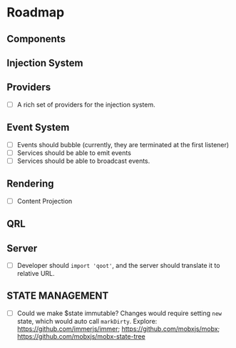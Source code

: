 # Roadmap

## Components

## Injection System

## Providers

- [ ] A rich set of providers for the injection system.

## Event System

- [ ] Events should bubble (currently, they are terminated at the first listener)
- [ ] Services should be able to emit events
- [ ] Services should be able to broadcast events.

## Rendering

- [ ] Content Projection

## QRL

## Server

- [ ] Developer should `import 'qoot'`, and the server should translate it to relative URL.

## STATE MANAGEMENT

- [ ] Could we make $state immutable? Changes would require setting `new` state, which would auto call `markDirty`. Explore: https://github.com/immerjs/immer; https://github.com/mobxjs/mobx; https://github.com/mobxjs/mobx-state-tree
